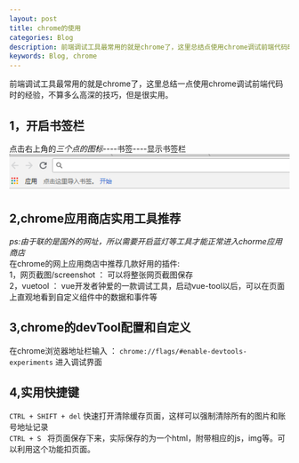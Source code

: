 ```yaml
---
layout: post
title: chrome的使用
categories: Blog
description: 前端调试工具最常用的就是chrome了，这里总结点使用chrome调试前端代码时的经验
keywords: Blog, chrome
---
```


前端调试工具最常用的就是chrome了，这里总结一点使用chrome调试前端代码时的经验，不算多么高深的技巧，但是很实用。

1，开启书签栏
----
点击右上角的*三个点的图标*----书签----显示书签栏
![](/images/blog/chrome-screenshot.png)


2,chrome应用商店实用工具推荐
-----
*ps:由于联的是国外的网址，所以需要开启蓝灯等工具才能正常进入chorme应用商店*     
在chrome的网上应用商店中推荐几款好用的插件:       
1，网页截图/screenshot ： 可以将整张网页截图保存     
2，vuetool ： vue开发者钟爱的一款调试工具，启动vue-tool以后，可以在页面上直观地看到自定义组件中的数据和事件等       



3,chrome的devTool配置和自定义
----
在chrome浏览器地址栏输入 ： `chrome://flags/#enable-devtools-experiments` 进入调试界面      

4,实用快捷键
----
 `CTRL + SHIFT + del`  快速打开清除缓存页面，这样可以强制清除所有的图片和账号地址记录      
`CTRL + S ` 将页面保存下来，实际保存的为一个html，附带相应的js，img等。可以利用这个功能扣页面。
                                                                                                                                                                                                             

